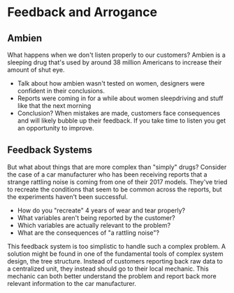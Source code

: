 # Feedback and Arrogance








## Ambien

What happens when we don't listen properly to our customers? Ambien
is a sleeping drug that's used by around 38 million Americans to increase
their amount of shut eye.

- Talk about how ambien wasn't tested on women, designers were confident
in their conclusions.
- Reports were coming in for a while about women sleepdriving and stuff
like that the next morning
- Conclusion? When mistakes are made, customers face consequences and will
likely bubble up their feedback. If you take time to listen you get an
opportunity to improve.

## Feedback Systems

But what about things that are more complex than "simply" drugs? Consider
the case of a car manufacturer who has been receiving reports that a strange
rattling noise is coming from one of their 2017 models. They've tried to
recreate the conditions that seem to be common across the reports, but the
experiments haven't been successful.

- How do you "recreate" 4 years of wear and tear properly?
- What variables aren't being reported by the customer?
- Which variables are actually relevant to the problem?
- What are the consequences of "a rattling noise"?

This feedback system is too simplistic to handle such a complex problem.
A solution might be found in one of the fundamental tools of complex system
design, the tree structure. Instead of customers reporting back raw data to
a centralized unit, they instead should go to their local mechanic. This mechanic
can both better understand the problem and report back more relevant information
to the car manufacturer.
